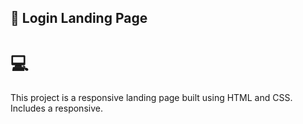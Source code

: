 ##  📖 Login Landing Page 


# 💻

This project is a responsive landing page built using HTML and CSS.
Includes a responsive.
